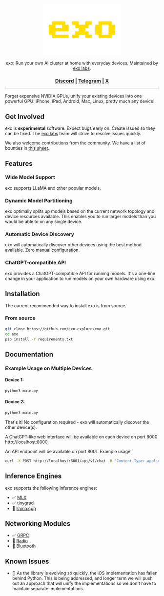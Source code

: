 <div align="center">

<picture>
  <source media="(prefers-color-scheme: light)" srcset="/docs/exo-logo-black-bg.jpg">
  <img alt="exo logo" src="/docs/exo-logo-transparent.png" width="50%" height="50%">
</picture>

exo: Run your own AI cluster at home with everyday devices. Maintained by [exo labs](https://x.com/exolabs_).


<h3>

[Discord](https://discord.gg/EUnjGpsmWw) | [Telegram](https://t.me/+Kh-KqHTzFYg3MGNk) | [X](https://x.com/exolabs_)

</h3>

</div>


---

Forget expensive NVIDIA GPUs, unify your existing devices into one powerful GPU: iPhone, iPad, Android, Mac, Linux, pretty much any device!

## Get Involved

exo is **experimental** software. Expect bugs early on. Create issues so they can be fixed. The [exo labs](https://x.com/exolabs_) team will strive to resolve issues quickly.

We also welcome contributions from the community. We have a list of bounties in [this sheet](https://docs.google.com/spreadsheets/d/1cTCpTIp48UnnIvHeLEUNg1iMy_Q6lRybgECSFCoVJpE/edit?usp=sharing).

## Features

### Wide Model Support

exo supports LLaMA and other popular models.

### Dynamic Model Partitioning

exo optimally splits up models based on the current network topology and device resources available. This enables you to run larger models than you would be able to on any single device.

### Automatic Device Discovery

exo will automatically discover other devices using the best method available. Zero manual configuration. 

### ChatGPT-compatible API

exo provides a ChatGPT-compatible API for running models. It's a one-line change in your application to run models on your own hardware using exo.

## Installation

The current recommended way to install exo is from source.

### From source

```sh
git clone https://github.com/exo-explore/exo.git
cd exo
pip install -r requirements.txt
```

## Documentation

### Example Usage on Multiple Devices

#### Device 1:

```sh
python3 main.py
```

#### Device 2:
```sh
python3 main.py
```

That's it! No configuration required - exo will automatically discover the other device(s).

A ChatGPT-like web interface will be available on each device on port 8000 http://localhost:8000.

An API endpoint will be available on port 8001. Example usage:

```sh
curl -X POST http://localhost:8001/api/v1/chat -H "Content-Type: application/json" -d '{"messages": [{"role": "user", "content": "What is the meaning of life?"}]}'
```

## Inference Engines

exo supports the following inference engines:

- ✅ [MLX](inference/mlx/sharded_inference_engine.py)
- ✅ [tinygrad](inference/tinygrad/inference.py)
- 🚧 [llama.cpp](TODO)

## Networking Modules

- ✅ [GRPC](networking/grpc)
- 🚧 [Radio](TODO)
- 🚧 [Bluetooth](TODO)

## Known Issues

- [] As the library is evolving so quickly, the iOS implementation has fallen behind Python. This is being addressed, and longer term we will push out an approach that will unify the implementations so we don't have to maintain separate implementations.
